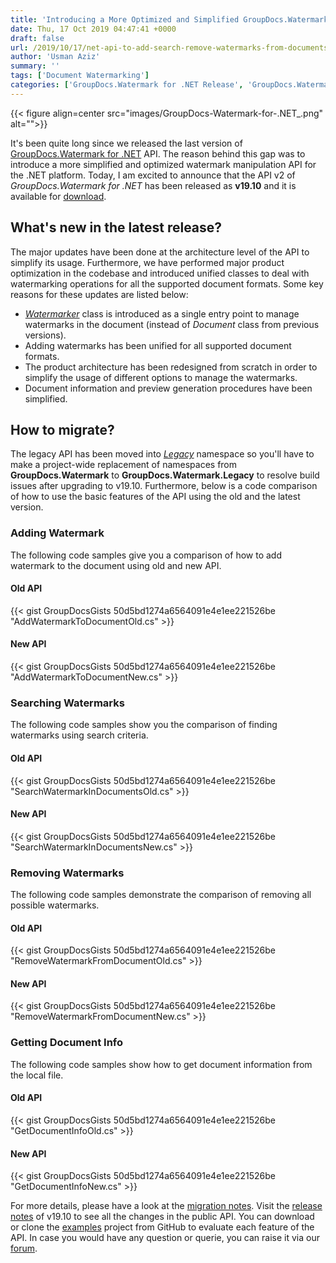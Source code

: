 ```yaml
---
title: 'Introducing a More Optimized and Simplified GroupDocs.Watermark for .NET API'
date: Thu, 17 Oct 2019 04:47:41 +0000
draft: false
url: /2019/10/17/net-api-to-add-search-remove-watermarks-from-documents-in-c/
author: 'Usman Aziz'
summary: ''
tags: ['Document Watermarking']
categories: ['GroupDocs.Watermark for .NET Release', 'GroupDocs.Watermark Product Family']
---
```




{{< figure align=center src="images/GroupDocs-Watermark-for-.NET_.png" alt="">}}


It's been quite long since we released the last version of [GroupDocs.Watermark for .NET](https://products.groupdocs.com/watermark/net) API. The reason behind this gap was to introduce a more simplified and optimized watermark manipulation API for the .NET platform. Today, I am excited to announce that the API v2 of _GroupDocs.Watermark for .NET_ has been released as **v19.10** and it is available for [download](https://downloads.groupdocs.com/watermark/net).

## What's new in the latest release?

The major updates have been done at the architecture level of the API to simplify its usage. Furthermore, we have performed major product optimization in the codebase and introduced unified classes to deal with watermarking operations for all the supported document formats. Some key reasons for these updates are listed below:

*   _[Watermarker](https://apireference.groupdocs.com/net/watermark/groupdocs.watermark/watermarker)_ class is introduced as a single entry point to manage watermarks in the document (instead of _Document_ class from previous versions).
*   Adding watermarks has been unified for all supported document formats.
*   The product architecture has been redesigned from scratch in order to simplify the usage of different options to manage the watermarks.
*   Document information and preview generation procedures have been simplified.

## How to migrate?

The legacy API has been moved into _[Legacy](https://apireference.groupdocs.com/watermark/net)_ namespace so you'll have to make a project-wide replacement of namespaces from **GroupDocs.Watermark** to **GroupDocs.Watermark.Legacy** to resolve build issues after upgrading to v19.10. Furthermore, below is a code comparison of how to use the basic features of the API using the old and the latest version.

### **Adding Watermark**  

The following code samples give you a comparison of how to add watermark to the document using old and new API.

#### Old API

{{< gist GroupDocsGists 50d5bd1274a6564091e4e1ee221526be "AddWatermarkToDocumentOld.cs" >}}

#### New API

{{< gist GroupDocsGists 50d5bd1274a6564091e4e1ee221526be "AddWatermarkToDocumentNew.cs" >}}

### **Searching Watermarks**  

The following code samples show you the comparison of finding watermarks using search criteria.

#### Old API

{{< gist GroupDocsGists 50d5bd1274a6564091e4e1ee221526be "SearchWatermarkInDocumentsOld.cs" >}}

#### New API

{{< gist GroupDocsGists 50d5bd1274a6564091e4e1ee221526be "SearchWatermarkInDocumentsNew.cs" >}}

### **Removing Watermarks**  

The following code samples demonstrate the comparison of removing all possible watermarks.

#### Old API

{{< gist GroupDocsGists 50d5bd1274a6564091e4e1ee221526be "RemoveWatermarkFromDocumentOld.cs" >}}

#### New API

{{< gist GroupDocsGists 50d5bd1274a6564091e4e1ee221526be "RemoveWatermarkFromDocumentNew.cs" >}}

### **Getting Document Info**  

The following code samples show how to get document information from the local file.

#### Old API

{{< gist GroupDocsGists 50d5bd1274a6564091e4e1ee221526be "GetDocumentInfoOld.cs" >}}

#### New API

{{< gist GroupDocsGists 50d5bd1274a6564091e4e1ee221526be "GetDocumentInfoNew.cs" >}}

For more details, please have a look at the [migration notes](https://docs.groupdocs.com/display/watermarknet/Migration+Notes). Visit the [release notes](https://docs.groupdocs.com/display/watermarknet/GroupDocs.Watermark+for+.NET+19.10+Release+Notes) of v19.10 to see all the changes in the public API. You can download or clone the [examples](https://github.com/groupdocs-watermark/GroupDocs.Watermark-for-.NET) project from GitHub to evaluate each feature of the API. In case you would have any question or querie, you can raise it via our [forum](https://forum.groupdocs.com/c/watermark).





